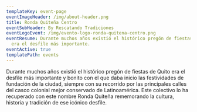 ```yaml
---
templateKey: event-page
eventImageHeader: /img/about-header.png
title: Ronda Quiteña Centro
eventSubHeader: By Rescatando Tradiciones
eventLogoEvent: /img/evento-logo-ronda-quitena-centro.png
eventResume: Durante muchos años existió el histórico pregón de fiestas de Quito
  era el desfile más importante.
eventActive: true
templatePath: events
---
```


Durante muchos años existió el histórico pregón de fiestas de Quito era el desfile más importante y bonito con el que daba inicio las festividades de fundación de la ciudad, siempre con su recorrido por las principales calles del casco colonial mejor conservado de Latinoamérica. Este colectivo lo ha recuperado con este nombre Ronda Quiteña rememorando la cultura, historia y tradición de ese icónico desfile.
